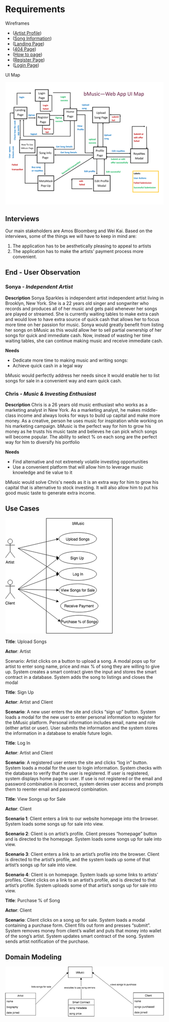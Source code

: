 # Requirements
Wireframes
 - ([Artist Profile](https://wireframe.cc/O03Qzz))
 - ([Song Information](https://wireframe.cc/VPFxkU))
 - ([Landing Page](https://wireframe.cc/6OkyTT))
 - ([404 Page](https://wireframe.cc/zwMuRi))
 - ([How to page](https://wireframe.cc/cxDoyN))
 - ([Register Page](https://wireframe.cc/u1w8zQ))
 - ([Login Page](https://wireframe.cc/JMakfm))
 

UI Map

![UI Map](UI-Map.png)

## Interviews 

Our main stakeholders are Amos Bloomberg and Wei Kai. Based on the interviews, some of the things we will have to keep in mind are:

1. The application has to be aesthetically pleasing to appeal to artists 
2. The application has to make the artists' payment process more 
convenient.

## End - User Observation
### Sonya - *Independent Artist* 

**Description**
Sonya Sparkles is independent artist independent artist living in Brooklyn, New York. She is a 22 years old singer and songwriter who records and produces all of her music and gets paid whenever her songs are played or streamed. She is currently waiting tables to make extra cash and would love to have extra source of quick cash that allows her to focus more time on her passion for music. Sonya would greatly benefit from listing her songs on bMusic as this would allow her to sell partial ownership of her songs for quick and immediate cash. Now, instead of wasting her time waiting tables, she can continue making music and receive immediate cash.   

**Needs**
- Dedicate more time to making music and writing songs:
- Achieve quick cash in a legal way 
  
bMusic would perfectly address her needs since it would enable her to list songs for sale in a convenient way and earn quick cash.


### Chris - *Music & Investing Enthusiast*
**Description**
Chris is a 26 years old music enthusiast who works as a marketing analyst in New York. As a marketing analyst, he makes middle-class income and always looks for ways to build up capital and make more money.  As a creative,  person he uses music for inspiration while working on his marketing campaign. bMusic is the perfect way for him to grow his money as he trusts his music taste and believes he can pick which songs will become popular. The ability to select % on each song are the perfect way for him to diversify his portfolio

**Needs**
  - Find alternative and not extremely volatile investing opportunities
  - Use a convenient platform that will allow him to leverage music knowledge and tie value to it
  
bMusic would solve Chris's needs as it is an extra way for him to grow his capital that is alternative to stock investing. It will also allow him to put his good music taste to generate extra income.

## Use Cases 
![Use Cases](useCases.png)

**Title**: Upload Songs

**Actor**: Artist

Scenario: Artist clicks on a button to upload a song. A modal pops up for artist to enter song name, price and max % of song they are willing to give up. System creates a smart contract given the input and stores the smart contract in a database. System adds the song to listings and closes the modal

**Title**: Sign Up

**Actor**: Artist and Client

**Scenario**: A new user enters the site and clicks “sign up” button. System loads a modal for the new user to enter personal information to register for the bMusic platform. Personal information includes email, name and role (either artist or user). User submits the information and the system stores the information in a database to enable future login.

**Title**: Log In

**Actor**: Artist and Client

**Scenario**: A registered user enters the site and clicks “log in” button. System loads a modal for the user to login information. System checks with the database to verify that the user is registered. If user is registered, system displays home page to user. If use is not registered or the email and password combination is incorrect, system denies user access and prompts them to reenter email and password combination.

**Title**: View Songs up for Sale

**Actor**: Client

**Scenario 1**: Client enters a link to our website homepage into the browser. System loads some songs up for sale into view.

**Scenario 2**: Client is on artist’s profile. Client presses “homepage” button and is directed to the homepage. System loads some songs up for sale into view.

**Scenario 3**: Client enters a link to an artist’s profile into the browser. Client is directed to the artist’s profile, and the system loads up some of that artist’s songs up for sale into view.

**Scenario 4**: Client is on homepage. System loads up some links to artists’ profiles. Client clicks on a link to an artist’s profile, and is directed to that artist’s profile. System uploads some of that artist’s songs up for sale into view.

**Title**: Purchase % of Song

**Actor**: Client

**Scenario**: Client clicks on a song up for sale. System loads a modal containing a purchase form. Client fills out form and presses “submit”. System removes money from client’s wallet and puts that money into wallet of the song’s artist. System updates smart contract of the song. System sends artist notification of the purchase.

## Domain Modeling 
![Model](bMusic.jpg)
